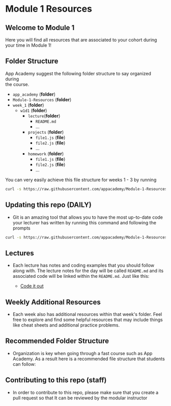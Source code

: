 # Module 1 Resources

## Welcome to Module 1

Here you will find all resources that are associated to your cohort during \
your time in Module 1!

## Folder Structure

App Academy suggest the following folder structure to say organized during \
  the course.

- `app_academy` (**folder**)
- `Module-1-Resources` (**folder**)
- `week_1` (**folder**)
  - `w1d1` (**folder**)
    - `lecture`(**folder**)
      - `README.md`
      - ...
    - `projects` (**folder**)
      - `file1.js` (**file**)
      - `file2.js` (**file**)
      - ...
    - `homework` (**folder**)
      - `file1.js` (**file**)
      - `file2.js` (**file**)
      - ...

You can very easily achieve this file structure for weeks 1 - 3 by running

```bash
curl -s https://raw.githubusercontent.com/appacademy/Module-1-Resources/main/additional_resources/run.sh | bash
```

## Updating this repo (DAILY)

- Git is an amazing tool that allows you to have the most up-to-date
  code your lecturer has written by running this command and following the prompts

```bash
curl -s https://raw.githubusercontent.com/appacademy/Module-1-Resources/main/additional_resources/update.sh | bash
```

  
## Lectures

- Each lecture has notes and coding examples that you should follow along with. The lecture notes for the day will be called `README.md` and its associated code will be linked within the `README.md`. Just like this:

  - [Code it out](./example.js)

## Weekly Additional Resources

- Each week also has additional resources within that week's folder. Feel free to explore and find some helpful resources that may include things like cheat sheets and additional practice problems.

## Recommended Folder Structure

- Organization is key when going through a fast course such as App Academy. As a result here is a recommended file structure that students can follow:



## Contributing to this repo (staff)

- In order to contribute to this repo, please make sure that you create a pull request so that It can be reviewed by the modular instructor

